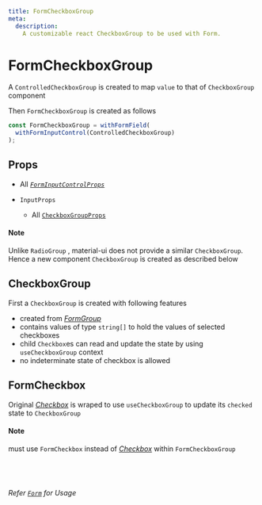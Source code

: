 ```YAML
title: FormCheckboxGroup
meta:
  description:
    A customizable react CheckboxGroup to be used with Form.
```

# FormCheckboxGroup

A `ControlledCheckboxGroup` is created to map `value` to that of `CheckboxGroup` component

Then `FormCheckboxGroup` is created as follows

```ts
const FormCheckboxGroup = withFormField(
  withFormInputControl(ControlledCheckboxGroup)
);
```

## Props

- All [_`FormInputControlProps`_](../input-control)
- `InputProps`

  - All [`CheckboxGroupProps`](#)

#### Note

Unlike `RadioGroup` , material-ui does not provide a similar `CheckboxGroup`. Hence a new component `CheckboxGroup` is created as described below

## CheckboxGroup

First a `CheckboxGroup` is created with following features

- created from [_FormGroup_](https://mui.com/api/form-group/)
- contains values of type `string[]` to hold the values of selected checkboxes
- child `Checkbox`es can read and update the state by using `useCheckboxGroup` context
- no indeterminate state of checkbox is allowed

## FormCheckbox

Original [_Checkbox_](https://mui.com/components/checkboxes/) is wraped to use `useCheckboxGroup` to update its `checked` state to `CheckboxGroup`

#### Note

must use `FormCheckbox` instead of [_Checkbox_](https://mui.com/components/checkboxes/) within `FormCheckboxGroup`

## &nbsp;

_Refer [`Form`](../../form) for Usage_

